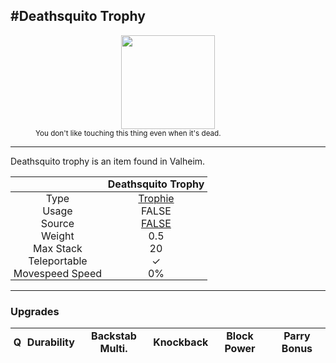 <meta property="og:title" content="Deathsquito Trophy - MoreValheim" /><meta property="og:type" content="website" /><meta property="og:image" content="/assets/deathsquito_trophy.png" /><meta property="og:description" content="Deathsquito Trophy is an item found in Valheim." /><meta name="theme-color" content="#546D78"><meta name="twitter:card" content="summary_large_image">
#Deathsquito Trophy
-------------
<style>img {width:20px;}.tb {width:150px;display: block;margin-left: auto;margin-right: auto;}</style>

<style>.md-typeset table:not([class]) th:not([align]) {min-width:unset!important;}</style>
<style>td{padding:0em 0.3em!important;text-align:center!important;border-left:.05rem solid var(--md-default-fg-color--lightest)}</style>

<style>th{padding:0.1em 0.3em!important;text-align:center!important;font-weight:bold}</style>

<style>pre{text-align:right!important}</style>
<style>table tr td:first-child {border-left: 0;};</style>

<figure><img src="/assets/deathsquito_trophy.png" class="tb" /><figcaption><small>You don't like touching this thing even when it's dead.</small></figcaption></figure>

-------------

Deathsquito trophy is an item found in Valheim.

|        | Deathsquito Trophy              |
| ----------- | ------------------------------------ |
| Type | [Trophie](../../types/trophie)
| Usage | FALSE<br>
| Source | [FALSE](../../items/false)
| Weight | 0.5 |
| Max Stack | 20 |
| Teleportable | ✓
| Movespeed Speed | 0%


-------------

### Upgrades
| Q | Durability | Backstab Multi. | Knockback | Block Power | Parry Bonus
| - | - | - | - | - | - 
